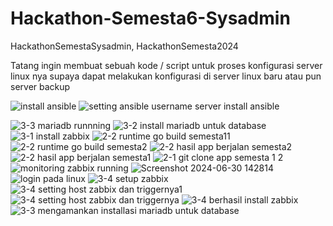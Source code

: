 # Hackathon-Semesta6-Sysadmin
HackathonSemestaSysadmin, HackathonSemesta2024

Tatang ingin membuat sebuah kode / script untuk proses konfigurasi server linux nya supaya dapat melakukan konfigurasi di server linux baru atau pun server backup

![install ansible](https://github.com/rexturn/Hackathon-Semesta6-Sysadmin/assets/65783188/6a018fc5-aeb8-4921-b27c-cf3d4eaf0756)
![setting ansible username server](https://github.com/Rexturm/Hackathon-Semesta6-Sysadmin/assets/65783188/06bea228-0e6e-469f-9b62-5da8a2121837)
install ansible


![3-3 mariadb runnning](https://github.com/rexturn/Hackathon-Semesta6-Sysadmin/assets/65783188/6f6fbfae-6a46-43cc-899a-df68f9c5e9ba)
![3-2 install mariadb untuk database](https://github.com/rexturn/Hackathon-Semesta6-Sysadmin/assets/65783188/efd5cbaf-5832-4125-8210-0f0575023a15)
![3-1 install zabbix](https://github.com/rexturn/Hackathon-Semesta6-Sysadmin/assets/65783188/29e04b36-9cb0-4e15-a550-c596d8645c27)
![2-2 runtime go build semesta11](https://github.com/rexturn/Hackathon-Semesta6-Sysadmin/assets/65783188/ab7ee6c4-1dc3-40c9-8b85-8a91c7567d08)
![2-2 runtime go build semesta2](https://github.com/rexturn/Hackathon-Semesta6-Sysadmin/assets/65783188/3f2db71f-ecf5-4376-976e-716fa68338ea)
![2-2 hasil app berjalan semesta2](https://github.com/rexturn/Hackathon-Semesta6-Sysadmin/assets/65783188/100af58e-1ee0-4d58-9237-75e86eb29af2)
![2-2 hasil app berjalan semesta1](https://github.com/rexturn/Hackathon-Semesta6-Sysadmin/assets/65783188/d9190fde-cac0-4200-9bf2-79f63f353ad7)
![2-1 git clone app semesta 1   2](https://github.com/rexturn/Hackathon-Semesta6-Sysadmin/assets/65783188/2f103c9d-43a9-4c83-bf2e-4d99056a045f)
![monitoring zabbix running](https://github.com/rexturn/Hackathon-Semesta6-Sysadmin/assets/65783188/2b7b88cf-1ad4-4f4d-9761-5a03bdb63e05)
![Screenshot 2024-06-30 142814](https://github.com/rexturn/Hackathon-Semesta6-Sysadmin/assets/65783188/ee005d53-d64b-4b5e-b71d-7a81f7a31c4c)
![login pada linux](https://github.com/rexturn/Hackathon-Semesta6-Sysadmin/assets/65783188/d76bae3d-aa3d-43b0-a225-54d0a47c8360)
![3-4 setup zabbix](https://github.com/rexturn/Hackathon-Semesta6-Sysadmin/assets/65783188/b8a7e3e3-448e-4665-b32a-46651eb38f54)
![3-4 setting host zabbix dan triggernya1](https://github.com/rexturn/Hackathon-Semesta6-Sysadmin/assets/65783188/47574f7a-ca14-451e-aae2-b50b137a5966)
![3-4 setting host zabbix dan triggernya](https://github.com/rexturn/Hackathon-Semesta6-Sysadmin/assets/65783188/52c76ee1-0cb4-4e78-a6f3-a9b99b6aa4a0)
![3-4 berhasil install zabbix](https://github.com/rexturn/Hackathon-Semesta6-Sysadmin/assets/65783188/ebb599c9-0846-4a25-9d46-e5db643d5bd1)
![3-3 mengamankan installasi mariadb untuk database](https://github.com/rexturn/Hackathon-Semesta6-Sysadmin/assets/65783188/5bff0236-a8bf-4549-a91e-9f2e935c4935)
